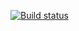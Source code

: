 [![Build status](https://ci.appveyor.com/api/projects/status/pcghsw9v467uo70y?svg=true)](https://ci.appveyor.com/project/Artem-Kukin/ajs-object-for-in)